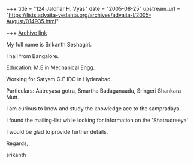 +++
title = "124 Jaldhar H. Vyas"
date = "2005-08-25"
upstream_url = "https://lists.advaita-vedanta.org/archives/advaita-l/2005-August/014935.html"

+++
[Archive link](https://lists.advaita-vedanta.org/archives/advaita-l/2005-August/014935.html)

My full name is Srikanth Seshagiri.

I hail from Bangalore.

Education: M.E in Mechanical Engg.

Working for Satyam G.E IDC in Hyderabad.

Particulars: Aatreyasa gotra, Smartha Badaganaadu, Sringeri Shankara Mutt.

I am curious to know and study the knowledge acc to the sampradaya.

I found the mailing-list while looking for information on the 'Shatrudreeya'

I would be glad to provide further details.

Regards,

srikanth

